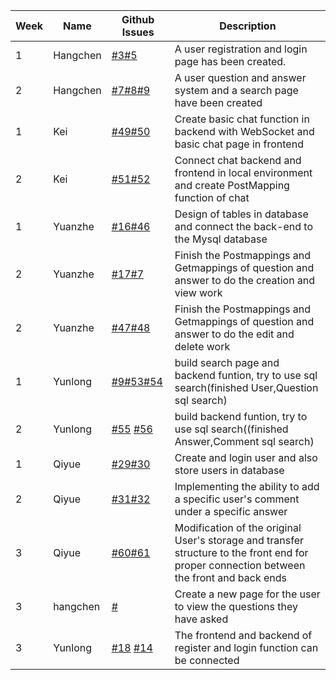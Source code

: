 | **Week** | **Name** | **Github Issues**                                                                                                                                                                                                                | **Description**                                                                                                                           |
|----------|----------|----------------------------------------------------------------------------------------------------------------------------------------------------------------------------------------------------------------------------------|-------------------------------------------------------------------------------------------------------------------------------------------|
| 1        | Hangchen | [#3](https://github.com/sopra-fs23-group-38/sopra-fs23-38-client/issues/3)[#5](https://github.com/sopra-fs23-group-38/sopra-fs23-38-client/issues/5)                                                                             | A user registration and login page has been created.                                                                                      |
| 2        | Hangchen | [#7](https://github.com/sopra-fs23-group-38/sopra-fs23-38-client/issues/7)[#8](https://github.com/sopra-fs23-group-38/sopra-fs23-38-client/issues/8)[#9 ](https://github.com/sopra-fs23-group-38/sopra-fs23-38-client/issues/9)  | A user question and answer system and a search page have been created                                                                     |
| 1        | Kei      | [#49](https://github.com/sopra-fs23-group-38/sopra-fs23-38-server/issues/49)[#50](https://github.com/sopra-fs23-group-38/sopra-fs23-38-server/issues/50)                                                                         | Create basic chat function in backend with WebSocket and basic chat page in frontend                                                      |
| 2        | Kei      | [#51](https://github.com/sopra-fs23-group-38/sopra-fs23-38-client/issues/51)[#52](https://github.com/sopra-fs23-group-38/sopra-fs23-38-server/issues/52)                                                                         | Connect chat backend and frontend in local environment and create PostMapping function of chat                                            |
| 1        | Yuanzhe  | [#16](https://github.com/sopra-fs23-group-38/sopra-fs23-38-server/issues/16)[#46](https://github.com/sopra-fs23-group-38/sopra-fs23-38-server/issues/46)                                                                         | Design of tables in database and connect the back-end to the Mysql database                                                               |
| 2        | Yuanzhe  | [#17](https://github.com/sopra-fs23-group-38/sopra-fs23-38-server/issues/17)[#7](https://github.com/sopra-fs23-group-38/sopra-fs23-38-server/issues/7)                                                                           | Finish the Postmappings and Getmappings of question and answer to do the creation and view work                                           |
| 2        | Yuanzhe  | [#47](https://github.com/sopra-fs23-group-38/sopra-fs23-38-server/issues/47)[#48](https://github.com/sopra-fs23-group-38/sopra-fs23-38-server/issues/48)                                                                         | Finish the Postmappings and Getmappings of question and answer to do the edit and delete work                                             |
| 1        | Yunlong  | [#9](https://github.com/sopra-fs23-group-38/sopra-fs23-38-server/issues/9)[#53](https://github.com/sopra-fs23-group-38/sopra-fs23-38-server/issues/53)[#54](https://github.com/sopra-fs23-group-38/sopra-fs23-38-server/issues/54) | build search page and backend funtion, try to use sql search(finished User,Question sql search)                                           |
| 2        | Yunlong  | [#55](https://github.com/sopra-fs23-group-38/sopra-fs23-38-server/issues/55) [#56](https://github.com/sopra-fs23-group-38/sopra-fs23-38-server/issues/56)                                                                        | build  backend funtion, try to use sql search((finished Answer,Comment sql search)                                                        |
| 1        | Qiyue    | [#29](https://github.com/sopra-fs23-group-38/sopra-fs23-38-server/issues/29)[#30](https://github.com/sopra-fs23-group-38/sopra-fs23-38-server/issues/30)                                                                         | Create and login user and also store users in database                                                                                    |
| 2        | Qiyue    | [#31](https://github.com/sopra-fs23-group-38/sopra-fs23-38-server/issues/31)[#32](https://github.com/sopra-fs23-group-38/sopra-fs23-38-server/issues/32)                                                                         | Implementing the ability to add a specific user's comment under a specific answer                                                         |
| 3        | Qiyue    | [#60](https://github.com/sopra-fs23-group-38/sopra-fs23-38-server/issues/31)[#61](https://github.com/sopra-fs23-group-38/sopra-fs23-38-server/issues/32)                                                                         | Modification of the original User's storage and transfer structure to the front end for proper connection between the front and back ends |
| 3        | hangchen | [#]()                                                                                                                                                                                                                            | Create a new page for the user to view the questions they have asked                                                                      | 
| 3        | Yunlong  | [#18](https://github.com/sopra-fs23-group-38/sopra-fs23-38-client/issues/18) [#14](https://github.com/sopra-fs23-group-38/sopra-fs23-38-client/issues/14)                                                                        | The frontend and backend of register and login function can be connected                                                                  |


